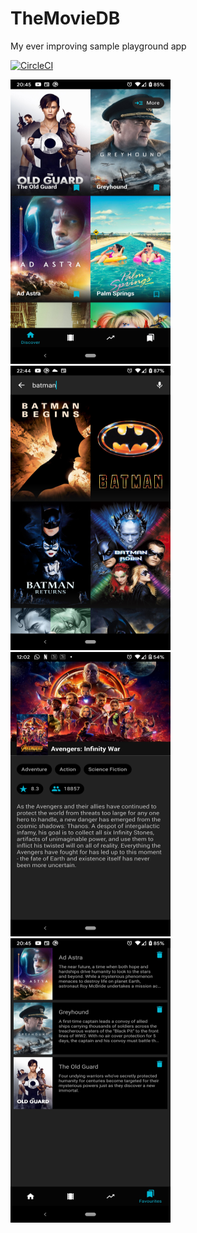 # TheMovieDB
My ever improving sample playground app

[![CircleCI](https://circleci.com/gh/sanjeev1986/TheMovieDB/tree/master.svg?style=shield)](https://circleci.com/gh/sanjeev1986/TheMovieDB/tree/master)
<p align="left">
  <img src="https://github.com/sanjeev1986/TheMovieDB/blob/master/art/1.jpg" width="256" height="455">
  <img src="https://github.com/sanjeev1986/TheMovieDB/blob/master/art/2.jpg" width="256" height="455">
  <img src="https://github.com/sanjeev1986/TheMovieDB/blob/master/art/3.jpg" width="256" height="455">
  <img src="https://github.com/sanjeev1986/TheMovieDB/blob/master/art/4.jpg" width="256" height="455">
</p>
